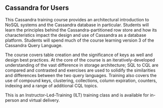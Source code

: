 ## Cassandra for Users

This Cassandra training course provides an architectural introduction to NoSQL systems and the Cassandra database in particular. Students will learn the principles behind the Cassandra-partitioned row store and how its characteristics impact the design and use of Cassandra as a database platform. Students will spend much of the course learning version 3 of the Cassandra Query Language. 

The course covers table creation and the significance of keys as well and design best practices. At the core of the course is an iteratively-developed understanding of the vast difference in storage architecture; SQL to CQL are compared and contrasted and exercises are used to solidify the similarities and differences between the two query languages. Training also covers the use of compound keys, clustering, collections, column expiration, counters, indexing and a range of additional CQL topics.

This is an Instructor-Led-Training (ILT) training class and is available for in-person and virtual delivery.
